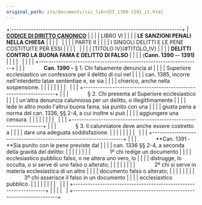 ```yaml
---
original_path: ita/documents/cic_libroVI_1390-1391_it.html
---
```


+:----------------------------------------------------------------------+
| **[CODICE DI DIRITTO CANONICO](../../cic_index_it.html)**             |
|                                                                       |
| LIBRO VI                                                              |
|                                                                       |
| **LE SANZIONI PENALI NELLA CHIESA**                                   |
|                                                                       |
|                                                                       |
|                                                                       |
| PARTE II                                                              |
|                                                                       |
| I SINGOLI DELITTI E LE PENE COSTITUITE PER ESSI                       |
|                                                                       |
|                                                                       |
|                                                                       |
| [TITOLO IV]{#TITOLO_IV}                                               |
|                                                                       |
| **DELITTI CONTRO LA BUONA FAMA E DELITTO DI FALSO**                   |
|                                                                       |
| (**Cann. 1390 -- 1391)**                                              |
|                                                                       |
|                                                                       |
|                                                                       |
| +------------------------------------------------------------------+  |
| |             **Can. 1390 -** § 1. Chi falsamente denuncia al      |  |
| | Superiore ecclesiastico un confessore per il delitto di cui nel  |  |
| | can. 1385, incorre nell'interdetto latae sententiae e, se sia    |  |
| | chierico, anche nella sospensione.                               |  |
| |                                                                  |  |
| |                                                                  |  |
| +------------------------------------------------------------------+  |
| |             § 2. Chi presenta al Superiore ecclesiastico         |  |
| | un'altra denuncia calunniosa per un delitto, o illegittimamente  |  |
| | lede in altro modo l'altrui buona fama, sia punito con una       |  |
| | giusta pena a norma del can. 1336, §§ 2-4, a cui inoltre si può  |  |
| | aggiungere una censura.                                          |  |
| |                                                                  |  |
| |                                                                  |  |
| +------------------------------------------------------------------+  |
| |             § 3. Il calunniatore deve anche essere costretto a   |  |
| | dare una adeguata soddisfazione.                                 |  |
| |                                                                  |  |
| |                                                                  |  |
| +------------------------------------------------------------------+  |
| |             **Can. 1391 -**Sia punito con le pene previste dal   |  |
| | can. 1336 §§ 2-4, a seconda della gravità del delitto:           |  |
| |                                                                  |  |
| |             1º chi redige un documento                           |  |
| | ecclesiastico pubblico falso, o ne altera uno vero, lo           |  |
| | distrugge, lo occulta, o si serve di uno falso o alterato;       |  |
| |                                                                  |  |
| |             2º chi si serve in materia ecclesiastica di un altro |  |
| | documento falso o alterato;                                      |  |
| |                                                                  |  |
| |             3º chi asserisce il falso in un documento            |  |
| | ecclesiastico pubblico.                                          |  |
| |                                                                  |  |
| |                                                                  |  |
| +------------------------------------------------------------------+  |
|                                                                       |
|                                                                       |
+-----------------------------------------------------------------------+